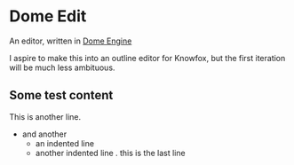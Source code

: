 # Dome Edit

An editor, written in [Dome Engine](https://domeengine.com/)

I aspire to make this into an outline editor for Knowfox, but the first iteration will be much less ambituous.

## Some test content
This is another line.
- and another
  - an indented line
  - another indented line
. this is the last line